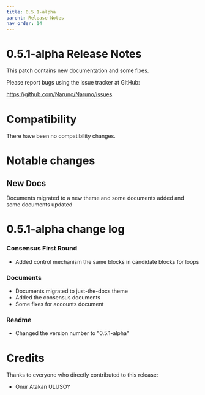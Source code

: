 ```yaml
---
title: 0.5.1-alpha
parent: Release Notes
nav_order: 14
---
```


# 0.5.1-alpha Release Notes

This patch contains new documentation and some fixes.

Please report bugs using the issue tracker at GitHub:

<https://github.com/Naruno/Naruno/issues>

# Compatibility

There have been no compatibility changes.

# Notable changes

## New Docs

Documents migrated to a new theme and some documents added and some documents updated

# 0.5.1-alpha change log

### Consensus First Round

- Added control mechanism the same blocks in candidate blocks for loops

### Documents

- Documents migrated to just-the-docs theme
- Added the consensus documents
- Some fixes for accounts document

### Readme

- Changed the version number to "0.5.1-alpha"

# Credits

Thanks to everyone who directly contributed to this release:

- Onur Atakan ULUSOY
